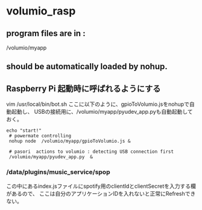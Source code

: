 # volumio_rasp

## program files are in :
/volumio/myapp

## should be automatically loaded by nohup.


## Raspberry Pi 起動時に呼ばれるようにする
vim /usr/local/bin/bot.sh
ここに以下のように、gpioToVolumio.jsをnohupで自動起動し、
USBの接続用に、/volumio/myapp/pyudev_app.pyも自動起動しておく。

```
echo "start!"
 # powermate controlling
 nohup node  /volumio/myapp/gpioToVolumio.js &
 
 # pasori  actions to volumio : detecting USB connection first
 /volumio/myapp/pyudev_app.py  &
 ```

### /data/plugins/music_service/spop

この中にあるindex.jsファイルにspotify用のclientIdとclientSecretを入力する欄があるので、
ここは自分のアプリケーションIDを入れないと正常にRefreshできない。
